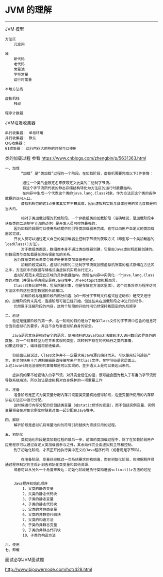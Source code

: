 # JVM 的理解

---
JVM 模型

    方法区
        元空间
    
    堆
        新代码
        老代码
        常量池
        字符常量
        运行时常量
        
    本地方法栈
    
    虚拟机栈
        栈帧
        
    程序计数器

JVM垃圾收集器

    串行收集器： 单核环境
    并行收集器： 默认
    CMS收集器： 
    G1收集器： 运行内存大的些的时候可以使用

类的加载过程
参看 <a href="https://www.cnblogs.com/zhengbin/p/5631363.html#" target="_blank">https://www.cnblogs.com/zhengbin/p/5631363.html </a>

    一、加载
        　　“加载” 是“类加载”过程的一个阶段。在加载阶段，虚拟机需要完成以下3件事情：

            通过一个类的全限定名来获取定义此类的二进制字节流。
            将这个字节流所代表的静态存储结构转化为方法区的运行时数据结构。
            在内存中生成一个代表这个类的java.lang.Class对象，作为方法区这个类的各种数据的访问入口。
        　　虚拟机规范的这3点要求其实并不算具体，因此虚拟机实现与具体应用的灵活度都是相当大的。
        
        　　相对于类加载过程的其他阶段，一个非数组类的加载阶段（准确地说，是加载阶段中获取类的二进制字节流的动作）是开发人员可控性最强的，
        因为加载阶段既可以使用系统提供的引导类加载器来完成，也可以由用户自定义的类加载器区完成，
        开发人员可以通过定义自己的类加载器去控制字节流的获取方式（即重写一个类加载器的loadClass()方法）。
        　　对于数组类而言，数组类本身不通过类加载器创建，它是由Java虚拟机直接创建的。但数组类与类加载器任然有很密切的关系，
        因为数组类的元素类型最终是要靠类加载器去创建。
        　　加载阶段完成后，虚拟机外部的二进制字节流就按照虚拟机所需的格式存储在方法区之中，方法区中的数据存储格式由虚拟机实现自行定义，
        虚拟机规范未规定此区域的具体数据结构。然后在内存中实例化一个java.lang.Class类的对象（并没有明确规定是在Java堆中，对于HotSpot虚拟机而言，
        Class对象比较特殊，它虽然是对象，但是存放在方法区里面），这个对象将作为程序访问方法区中的这些类型数据的外部接口。
        　　加载阶段与连接阶段的部分内容（如一部分字节码文件格式验证动作）是交叉进行的，加载阶段尚未完成，连接阶段可能已经开始，但这些夹在加载阶段之中进行的动作，
        仍然属于连接阶段的内容，这两个阶段的开始时间仍然保持着固定的先后顺序
    
    二、验证
    　　验证是连接阶段的第一步，这一阶段的目的是为了确保Class文件的字节流中包含的信息符合当前虚拟机的要求，并且不会危害虚拟机自身的安全。

    　　Java语言本身是相对安全的语言，使用纯粹的Java代码无法做到注入访问数组边界意外的数据、将一个对象转型为它并未实现的类型、跳转到不存在的代码行之类的事情，
    如果这样做了，编译器将拒绝编译。

    　　但前面已经说过，Class文件并不一定要求用Java源码编译而来，可以使用任何途径产生，甚至包括用十六进制编辑器直接编写来产生Class文件。在字节码语言层面上，
    上述Java代码无法做到的事情都是可以实现的，至少语义上是可以表达出来的。

    　　虚拟机如果不检查输入的字节流，对其完全信任的话，很可能会因为载入了有害的字节流而导致系统崩溃，所以验证是虚拟机对自身保护的一项重要工作

    三、准备
        准备阶段是正式为类变量分配内存并设置类变量初始值得阶段，这些变量所使用的内存都讲在方法区中进行分配。
        这时候进行内存分配的仅包括类变量（被static修饰的变量），而不包括实例变量，实例变量将会在对象实例化时随着对象一起分配在Java堆中。
    
    四、解析
        解析阶段是虚拟机将常量池内的符号引用替换为直接引用的过程。
        
    五、初始化
        　　类初始化阶段是类加载过程的最后一步，前面的类加载过程中，除了在加载阶段用户应用程序可以通过自定义类加载器参与之外，其余动作完全由虚拟机主导和控制。
        到了初始化阶段，才真正开始执行类中定义的Java程序代码（或者说是字节码）。

    　　    在准备阶段，变量已经赋过一次系统要求的初始值，而在初始化阶段，则根据程序员通过程序制定的主观计划去初始化类变量和其他资源，
        或者可以从另外一个角度来表达：初始化阶段是执行类构造器<clinit()>方法的过程


        Java程序初始化顺序
            1、父类的静态变量
            2、父类的静态代码块
            3、子类的静态变量
            4、子类的静态代码块
            5、父类的非静态变量
            6、父类的非静态代码块
            7、父类的构造方法
            8、子类的非静态变量
            9、子类的非静态代码块
            10、子类的构造方法

    六、使用
    七、卸载

面试必学JVM面试题

<a href="http://www.bjpowernode.com/hot/428.html#" target="_blank">http://www.bjpowernode.com/hot/428.html </a>
